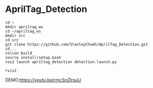 # AprilTag_Detection
``` 
cd ~
mkdir apriltag_ws
cd ~/apriltag_ws
mkdir src
cd src
git clone https://github.com/StanleyChueh/AprilTag_Detection.git
cd ..
colcon build
source install/setup.bash
ros2 launch apriltag_detection detection.launch.py 
```
```
rviz2
```
DEMO:https://youtu.be/rmcSnZIrsuU

